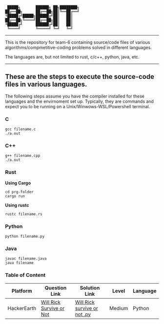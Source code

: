 ```

 █████╗       ██████╗ ██╗████████╗
██╔══██╗      ██╔══██╗██║╚══██╔══╝
╚█████╔╝█████╗██████╔╝██║   ██║
██╔══██╗╚════╝██╔══██╗██║   ██║
╚█████╔╝      ██████╔╝██║   ██║
 ╚════╝       ╚═════╝ ╚═╝   ╚═╝

```

---

This is the repository for team-6 containing source/code files of various algorithms/compmetitive-coding problems solved in different languages.

The languages are, but not limited to rust, c/c++, python, java, etc.

---

## These are the steps to execute the source-code files in various languages.

The following steps assume you have the compiler installed for these languages and the envirnoment set up.
Typically, they are commands and expect you to be running on a Unix/Winwows-WSL/Powershell terminal.


### C

```
gcc filename.c
./a.out
```

### C++

```
g++ filename.cpp
./a.out
```

### Rust

**Using Cargo**

```
cd prg-folder
cargo run
```

**Using rustc**

```
rustc filename.rs
```

### Python

```
python filename.py
```

### Java

```
javac filename.java
java filename
```
### Table of Content

| Platform | Question Link | Solution Link | Level | Language |
| ------ | ------ |------ | ------ |  ------ | 
| HackerEarth | [Will Rick Survive or Not](https://www.hackerearth.com/practice/data-structures/hash-tables/basics-of-hash-tables/practice-problems/algorithm/will-rick-survive-or-not-2/description/) |[Will Rick survive or not .py](https://github.com/navneetsn18/8-Bit_06/blob/master/%20Will%20Rick%20survive%20or%20not%20.py) | Medium | Python

